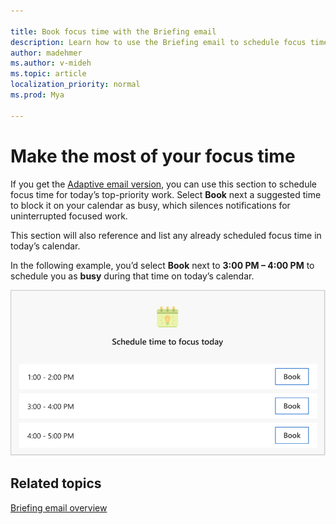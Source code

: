 ```yaml
---

title: Book focus time with the Briefing email
description: Learn how to use the Briefing email to schedule focus time
author: madehmer
ms.author: v-mideh
ms.topic: article
localization_priority: normal 
ms.prod: Mya

---
```

# Make the most of your focus time

If you get the [Adaptive email version](be-overview.md#adaptive-or-html-version), you can use this section to schedule focus time for today’s top-priority work. Select **Book** next a suggested time to block it on your calendar as busy, which silences notifications for uninterrupted focused work.

This section will also reference and list any already scheduled focus time in today’s calendar.

In the following example, you’d select **Book** next to **3:00 PM – 4:00 PM** to schedule you as **busy** during that time on today’s calendar.

   ![Briefing email about focus time](./images/focus.png)

## Related topics

[Briefing email overview](be-overview.md)